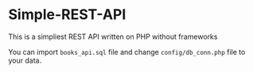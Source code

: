 # Simple-REST-API

This is a simpliest REST API written on PHP without frameworks

You can import `books_api.sql` file and change `config/db_conn.php` file to your data.
